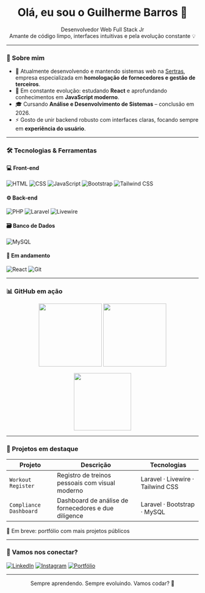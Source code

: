 <h1 align="center">Olá, eu sou o Guilherme Barros 👋</h1>

<p align="center">
  Desenvolvedor Web Full Stack Jr <br>
  Amante de código limpo, interfaces intuitivas e pela evolução constante 💡
</p>

---

### 🚀 Sobre mim

- 💼 Atualmente desenvolvendo e mantendo sistemas web na [Sertras]([[https://www.sertras.com.br](https://www.sertras.com/gestao-de-fornecedores/)/]), empresa especializada em **homologação de fornecedores e gestão de terceiros**.
- 🧠 Em constante evolução: estudando **React** e aprofundando conhecimentos em **JavaScript moderno**.
- 🎓 Cursando **Análise e Desenvolvimento de Sistemas** – conclusão em 2026.
- ⚡ Gosto de unir backend robusto com interfaces claras, focando sempre em **experiência do usuário**.

---

### 🛠️ Tecnologias & Ferramentas

#### 💻 Front-end
![HTML](https://img.shields.io/badge/-HTML5-E34F26?style=flat&logo=html5&logoColor=white)
![CSS](https://img.shields.io/badge/-CSS3-1572B6?style=flat&logo=css3)
![JavaScript](https://img.shields.io/badge/-JavaScript-F7DF1E?style=flat&logo=javascript&logoColor=black)
![Bootstrap](https://img.shields.io/badge/-Bootstrap-7952B3?style=flat&logo=bootstrap)
![Tailwind CSS](https://img.shields.io/badge/-Tailwind-38B2AC?style=flat&logo=tailwind-css)

#### ⚙️ Back-end
![PHP](https://img.shields.io/badge/-PHP-777BB4?style=flat&logo=php)
![Laravel](https://img.shields.io/badge/-Laravel-F9322C?style=flat&logo=laravel)
![Livewire](https://img.shields.io/badge/-Livewire-4E1A74?style=flat&logo=laravel)

#### 🗃️ Banco de Dados
![MySQL](https://img.shields.io/badge/-MySQL-4479A1?style=flat&logo=mysql)

#### 🔄 Em andamento
![React](https://img.shields.io/badge/-React-61DAFB?style=flat&logo=react)
![Git](https://img.shields.io/badge/-Git-F05032?style=flat&logo=git)

---

### 📊 GitHub em ação

<p align="center">
  <img src="https://github-readme-stats.vercel.app/api?username=guibarrosdevv&show_icons=true&theme=react&count_private=true&hide=prs&hide_rank=false" height="165" />
  <img src="https://github-readme-stats.vercel.app/api/top-langs/?username=guibarrosdevv&layout=compact&theme=react&langs_count=8" height="165" />
</p>

<p align="center">
  <img src="https://streak-stats.demolab.com/?user=guibarrosdevv&theme=react&hide_border=false" height="150"/>
</p>

---

### 📂 Projetos em destaque

| Projeto | Descrição | Tecnologias |
|--------|-----------|-------------|
| `Workout Register` | Registro de treinos pessoais com visual moderno | Laravel · Livewire · Tailwind CSS |
| `Compliance Dashboard` | Dashboard de análise de fornecedores e due diligence | Laravel · Bootstrap · MySQL |

🧪 Em breve: portfólio com mais projetos públicos

---

### 🤝 Vamos nos conectar?

[![LinkedIn](https://img.shields.io/badge/-LinkedIn-0A66C2?style=flat&logo=linkedin&logoColor=white)](https://www.linkedin.com/in/seu-linkedin/)
[![Instagram](https://img.shields.io/badge/-Instagram-E4405F?style=flat&logo=instagram&logoColor=white)](https://www.instagram.com/seuuser.dev/)
[![Portfólio](https://img.shields.io/badge/-Portfólio-000?style=flat&logo=github&logoColor=white)](https://github.com/SeuUsuario)

---

<p align="center">
  Sempre aprendendo. Sempre evoluindo. Vamos codar? 🚀
</p>
